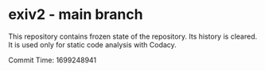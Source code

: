 # exiv2 - main branch

This repository contains frozen state of the repository.
Its history is cleared. It is used only for static code
analysis with Codacy.

Commit Time: 1699248941